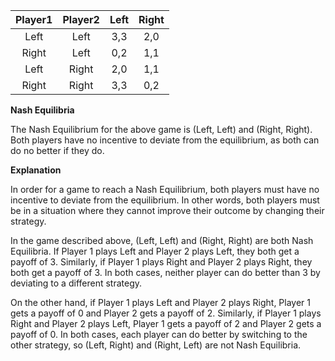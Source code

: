 

| Player1 | Player2 | Left | Right |
|:------:|:-------:|:----:|:-----:|
| Left   | Left    | 3,3  | 2,0   |
| Right  | Left    | 0,2  | 1,1   |
| Left   | Right   | 2,0  | 1,1   |
| Right  | Right   | 3,3  | 0,2   |

**Nash Equilibria**

The Nash Equilibrium for the above game is (Left, Left) and (Right, Right). Both players have no incentive to deviate from the equilibrium, as both can do no better if they do.

**Explanation**

In order for a game to reach a Nash Equilibrium, both players must have no incentive to deviate from the equilibrium. In other words, both players must be in a situation where they cannot improve their outcome by changing their strategy. 

In the game described above, (Left, Left) and (Right, Right) are both Nash Equilibria. If Player 1 plays Left and Player 2 plays Left, they both get a payoff of 3. Similarly, if Player 1 plays Right and Player 2 plays Right, they both get a payoff of 3. In both cases, neither player can do better than 3 by deviating to a different strategy.

On the other hand, if Player 1 plays Left and Player 2 plays Right, Player 1 gets a payoff of 0 and Player 2 gets a payoff of 2. Similarly, if Player 1 plays Right and Player 2 plays Left, Player 1 gets a payoff of 2 and Player 2 gets a payoff of 0. In both cases, each player can do better by switching to the other strategy, so (Left, Right) and (Right, Left) are not Nash Equilibria.